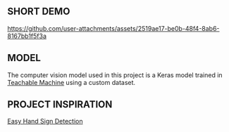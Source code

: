 ## SHORT DEMO
https://github.com/user-attachments/assets/2519ae17-be0b-48f4-8ab6-8167bb1f5f3a

## MODEL
The computer vision model used in this project is a Keras model trained in [Teachable Machine](https://teachablemachine.withgoogle.com/) using a custom dataset.

## PROJECT INSPIRATION
[Easy Hand Sign Detection](https://youtu.be/wa2ARoUUdU8?si=vYIML_ztg0kArE73)<br>
